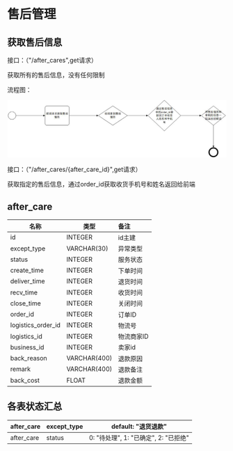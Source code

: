 # 售后管理

## 获取售后信息

接口：（"/after_cares",get请求）

获取所有的售后信息，没有任何限制

流程图：

![](images/after_care.png)

接口：（"/after_cares/{after_care_id}",get请求）

获取指定的售后信息，通过order_id获取收货手机号和姓名返回给前端

## after_care

| 名称               | 类型         | 备注       |
| ------------------ | ------------ | :--------- |
| id                 | INTEGER      | id主建     |
| except_type        | VARCHAR(30)  | 异常类型   |
| status             | INTEGER      | 服务状态   |
| create_time        | INTEGER      | 下单时间   |
| deliver_time       | INTEGER      | 退货时间   |
| recv_time          | INTEGER      | 收货时间   |
| close_time         | INTEGER      | 关闭时间   |
| order_id           | INTEGER      | 订单ID     |
| logistics_order_id | INTEGER      | 物流号     |
| logistics_id       | INTEGER      | 物流商家ID |
| business_id        | INTEGER      | 卖家id     |
| back_reason        | VARCHAR(400) | 退款原因   |
| remark             | VARCHAR(400) | 退款备注   |
| back_cost          | FLOAT        | 退款金额   |



## 各表状态汇总

| after_care | except_type | default: "退货退款"                   |
| ---------- | ----------- | ------------------------------------- |
| after_care | status      | 0: "待处理", 1: "已确定", 2: "已拒绝" |
